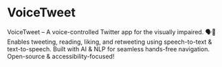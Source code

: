 # VoiceTweet
VoiceTweet – A voice-controlled Twitter app for the visually impaired. 🗣️📱 Enables tweeting, reading, liking, and retweeting using speech-to-text &amp; text-to-speech. Built with AI &amp; NLP for seamless hands-free navigation. Open-source &amp; accessibility-focused!
